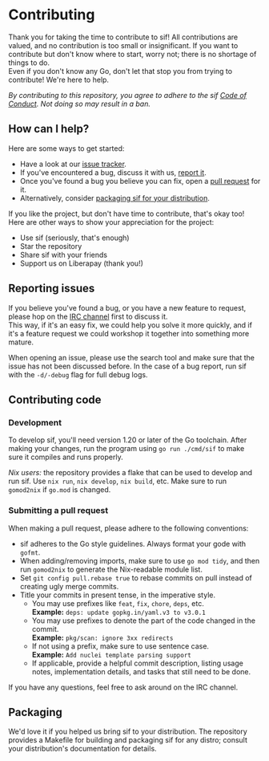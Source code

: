 # Contributing

Thank you for taking the time to contribute to sif! All contributions are valued, and no contribution is too small or insignificant.
If you want to contribute but don't know where to start, worry not; there is no shortage of things to do.  
Even if you don't know any Go, don't let that stop you from trying to contribute! We're here to help.

*By contributing to this repository, you agree to adhere to the sif [Code of Conduct](https://github.com/dropalldatabases/sif/blob/main/CODE_OF_CONDUCT.md). Not doing so may result in a ban.*

## How can I help?

Here are some ways to get started:
- Have a look at our [issue tracker](https://github.com/dropalldatabases/sif/issues).
- If you've encountered a bug, discuss it with us, [report it](#reporting-issues).
- Once you've found a bug you believe you can fix, open a [pull request](#contributing-code) for it.
- Alternatively, consider [packaging sif for your distribution](#packaging).

If you like the project, but don't have time to contribute, that's okay too! Here are other ways to show your appreciation for the project:
- Use sif (seriously, that's enough)
- Star the repository
- Share sif with your friends
- Support us on Liberapay (thank you!)

## Reporting issues

If you believe you've found a bug, or you have a new feature to request, please hop on the [IRC channel](https://web.libera.chat/gamja/?channels=#sif) first to discuss it.  
This way, if it's an easy fix, we could help you solve it more quickly, and if it's a feature request we could workshop it together into something more mature.

When opening an issue, please use the search tool and make sure that the issue has not been discussed before. In the case of a bug report, run sif with the `-d/-debug` flag for full debug logs.

## Contributing code

### Development

To develop sif, you'll need version 1.20 or later of the Go toolchain. After making your changes, run the program using `go run ./cmd/sif` to make sure it compiles and runs properly.

*Nix users:* the repository provides a flake that can be used to develop and run sif. Use `nix run`, `nix develop`, `nix build`, etc. Make sure to run `gomod2nix` if `go.mod` is changed.

### Submitting a pull request

When making a pull request, please adhere to the following conventions:

- sif adheres to the Go style guidelines. Always format your gode with `gofmt`.
- When adding/removing imports, make sure to use `go mod tidy`, and then run `gomod2nix` to generate the Nix-readable module list.
- Set `git config pull.rebase true` to rebase commits on pull instead of creating ugly merge commits.
- Title your commits in present tense, in the imperative style.
  - You may use prefixes like `feat`, `fix`, `chore`, `deps`, etc.  
    **Example:** `deps: update gopkg.in/yaml.v3 to v3.0.1`
  - You may use prefixes to denote the part of the code changed in the commit.  
    **Example:** `pkg/scan: ignore 3xx redirects`
  - If not using a prefix, make sure to use sentence case.  
    **Example:** `Add nuclei template parsing support`
  - If applicable, provide a helpful commit description, listing usage notes, implementation details, and tasks that still need to be done.

If you have any questions, feel free to ask around on the IRC channel.

## Packaging

We'd love it if you helped us bring sif to your distribution.
The repository provides a Makefile for building and packaging sif for any distro; consult your distribution's documentation for details.
